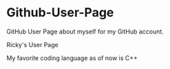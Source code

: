 # Github-User-Page
GitHub User Page about myself for my GitHub account.

Ricky's User Page

My favorite coding language as of now is C++